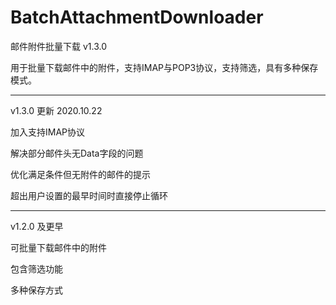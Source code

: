 # BatchAttachmentDownloader

邮件附件批量下载 v1.3.0

用于批量下载邮件中的附件，支持IMAP与POP3协议，支持筛选，具有多种保存模式。

---
v1.3.0 更新 2020.10.22

加入支持IMAP协议

解决部分邮件头无Data字段的问题

优化满足条件但无附件的邮件的提示

超出用户设置的最早时间时直接停止循环

---
v1.2.0 及更早

可批量下载邮件中的附件

包含筛选功能

多种保存方式
